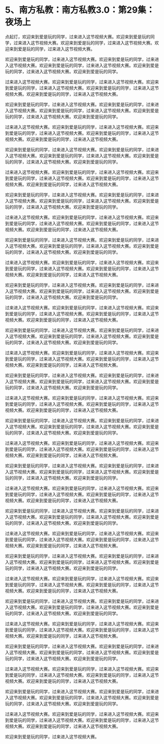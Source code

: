# 5、南方私教：南方私教3.0：第29集：夜场上

点起灯，欢迎来到爱是玩的同学，过来进入这节视频大赛。欢迎来到爱是玩的同学，过来进入这节视频大赛。欢迎来到爱是玩的同学，过来进入这节视频大赛。欢迎来到爱是玩的同学，过来进入这节视频大赛。

欢迎来到爱是玩的同学，过来进入这节视频大赛。欢迎来到爱是玩的同学，过来进入这节视频大赛。欢迎来到爱是玩的同学，过来进入这节视频大赛。欢迎来到爱是玩的同学，过来进入这节视频大赛。欢迎来到爱是玩的同学。

过来进入这节视频大赛。欢迎来到爱是玩的同学，过来进入这节视频大赛。欢迎来到爱是玩的同学，过来进入这节视频大赛。欢迎来到爱是玩的同学，过来进入这节视频大赛。欢迎来到爱是玩的同学，过来进入这节视频大赛。

欢迎来到爱是玩的同学，过来进入这节视频大赛。欢迎来到爱是玩的同学，过来进入这节视频大赛。欢迎来到爱是玩的同学，过来进入这节视频大赛。欢迎来到爱是玩的同学，过来进入这节视频大赛。欢迎来到爱是玩的同学。

过来进入这节视频大赛。欢迎来到爱是玩的同学，过来进入这节视频大赛。欢迎来到爱是玩的同学，过来进入这节视频大赛。欢迎来到爱是玩的同学，过来进入这节视频大赛。欢迎来到爱是玩的同学，过来进入这节视频大赛。

欢迎来到爱是玩的同学，过来进入这节视频大赛。欢迎来到爱是玩的同学，过来进入这节视频大赛。欢迎来到爱是玩的同学，过来进入这节视频大赛。欢迎来到爱是玩的同学，过来进入这节视频大赛。欢迎来到爱是玩的同学。

过来进入这节视频大赛。欢迎来到爱是玩的同学，过来进入这节视频大赛。欢迎来到爱是玩的同学，过来进入这节视频大赛。欢迎来到爱是玩的同学，过来进入这节视频大赛。欢迎来到爱是玩的同学，过来进入这节视频大赛。

欢迎来到爱是玩的同学，过来进入这节视频大赛。欢迎来到爱是玩的同学，过来进入这节视频大赛。欢迎来到爱是玩的同学，过来进入这节视频大赛。欢迎来到爱是玩的同学，过来进入这节视频大赛。欢迎来到爱是玩的同学。

过来进入这节视频大赛。欢迎来到爱是玩的同学，过来进入这节视频大赛。欢迎来到爱是玩的同学，过来进入这节视频大赛。欢迎来到爱是玩的同学，过来进入这节视频大赛。欢迎来到爱是玩的同学，过来进入这节视频大赛。

欢迎来到爱是玩的同学，过来进入这节视频大赛。欢迎来到爱是玩的同学，过来进入这节视频大赛。欢迎来到爱是玩的同学，过来进入这节视频大赛。欢迎来到爱是玩的同学，过来进入这节视频大赛。欢迎来到爱是玩的同学。

过来进入这节视频大赛。欢迎来到爱是玩的同学，过来进入这节视频大赛。欢迎来到爱是玩的同学，过来进入这节视频大赛。欢迎来到爱是玩的同学，过来进入这节视频大赛。欢迎来到爱是玩的同学，过来进入这节视频大赛。

欢迎来到爱是玩的同学，过来进入这节视频大赛。欢迎来到爱是玩的同学，过来进入这节视频大赛。欢迎来到爱是玩的同学，过来进入这节视频大赛。欢迎来到爱是玩的同学，过来进入这节视频大赛。欢迎来到爱是玩的同学。

过来进入这节视频大赛。欢迎来到爱是玩的同学，过来进入这节视频大赛。欢迎来到爱是玩的同学，过来进入这节视频大赛。欢迎来到爱是玩的同学，过来进入这节视频大赛。欢迎来到爱是玩的同学，过来进入这节视频大赛。

欢迎来到爱是玩的同学，过来进入这节视频大赛。欢迎来到爱是玩的同学，过来进入这节视频大赛。欢迎来到爱是玩的同学，过来进入这节视频大赛。欢迎来到爱是玩的同学，过来进入这节视频大赛。欢迎来到爱是玩的同学。

过来进入这节视频大赛。欢迎来到爱是玩的同学，过来进入这节视频大赛。欢迎来到爱是玩的同学，过来进入这节视频大赛。欢迎来到爱是玩的同学，过来进入这节视频大赛。欢迎来到爱是玩的同学，过来进入这节视频大赛。

欢迎来到爱是玩的同学，过来进入这节视频大赛。欢迎来到爱是玩的同学，过来进入这节视频大赛。欢迎来到爱是玩的同学，过来进入这节视频大赛。欢迎来到爱是玩的同学，过来进入这节视频大赛。欢迎来到爱是玩的同学。

过来进入这节视频大赛。欢迎来到爱是玩的同学，过来进入这节视频大赛。欢迎来到爱是玩的同学，过来进入这节视频大赛。欢迎来到爱是玩的同学，过来进入这节视频大赛。欢迎来到爱是玩的同学，过来进入这节视频大赛。

欢迎来到爱是玩的同学，过来进入这节视频大赛。欢迎来到爱是玩的同学，过来进入这节视频大赛。欢迎来到爱是玩的同学，过来进入这节视频大赛。欢迎来到爱是玩的同学，过来进入这节视频大赛。欢迎来到爱是玩的同学。

过来进入这节视频大赛。欢迎来到爱是玩的同学，过来进入这节视频大赛。欢迎来到爱是玩的同学，过来进入这节视频大赛。欢迎来到爱是玩的同学，过来进入这节视频大赛。欢迎来到爱是玩的同学，过来进入这节视频大赛。

欢迎来到爱是玩的同学，过来进入这节视频大赛。欢迎来到爱是玩的同学，过来进入这节视频大赛。欢迎来到爱是玩的同学，过来进入这节视频大赛。欢迎来到爱是玩的同学，过来进入这节视频大赛。欢迎来到爱是玩的同学。

过来进入这节视频大赛。欢迎来到爱是玩的同学，过来进入这节视频大赛。欢迎来到爱是玩的同学，过来进入这节视频大赛。欢迎来到爱是玩的同学，过来进入这节视频大赛。欢迎来到爱是玩的同学，过来进入这节视频大赛。

欢迎来到爱是玩的同学，过来进入这节视频大赛。欢迎来到爱是玩的同学，过来进入这节视频大赛。欢迎来到爱是玩的同学，过来进入这节视频大赛。欢迎来到爱是玩的同学，过来进入这节视频大赛。欢迎来到爱是玩的同学。

过来进入这节视频大赛。欢迎来到爱是玩的同学，过来进入这节视频大赛。欢迎来到爱是玩的同学，过来进入这节视频大赛。欢迎来到爱是玩的同学，过来进入这节视频大赛。欢迎来到爱是玩的同学，过来进入这节视频大赛。

欢迎来到爱是玩的同学，过来进入这节视频大赛。欢迎来到爱是玩的同学，过来进入这节视频大赛。欢迎来到爱是玩的同学，过来进入这节视频大赛。欢迎来到爱是玩的同学，过来进入这节视频大赛。欢迎来到爱是玩的同学。

过来进入这节视频大赛。欢迎来到爱是玩的同学，过来进入这节视频大赛。欢迎来到爱是玩的同学，过来进入这节视频大赛。欢迎来到爱是玩的同学，过来进入这节视频大赛。欢迎来到爱是玩的同学，过来进入这节视频大赛。

欢迎来到爱是玩的同学，过来进入这节视频大赛。欢迎来到爱是玩的同学，过来进入这节视频大赛。欢迎来到爱是玩的同学，过来进入这节视频大赛。欢迎来到爱是玩的同学，过来进入这节视频大赛。欢迎来到爱是玩的同学。

过来进入这节视频大赛。欢迎来到爱是玩的同学，过来进入这节视频大赛。欢迎来到爱是玩的同学，过来进入这节视频大赛。欢迎来到爱是玩的同学，过来进入这节视频大赛。欢迎来到爱是玩的同学，过来进入这节视频大赛。

欢迎来到爱是玩的同学，过来进入这节视频大赛。欢迎来到爱是玩的同学，过来进入这节视频大赛。欢迎来到爱是玩的同学，过来进入这节视频大赛。欢迎来到爱是玩的同学，过来进入这节视频大赛。欢迎来到爱是玩的同学。

过来进入这节视频大赛。欢迎来到爱是玩的同学，过来进入这节视频大赛。欢迎来到爱是玩的同学，过来进入这节视频大赛。欢迎来到爱是玩的同学，过来进入这节视频大赛。欢迎来到爱是玩的同学，过来进入这节视频大赛。

欢迎来到爱是玩的同学，过来进入这节视频大赛。欢迎来到爱是玩的同学，过来进入这节视频大赛。欢迎来到爱是玩的同学，过来进入这节视频大赛。欢迎来到爱是玩的同学，过来进入这节视频大赛。欢迎来到爱是玩的同学。

过来进入这节视频大赛。欢迎来到爱是玩的同学，过来进入这节视频大赛。欢迎来到爱是玩的同学，过来进入这节视频大赛。欢迎来到爱是玩的同学，过来进入这节视频大赛。欢迎来到爱是玩的同学，过来进入这节视频大赛。

欢迎来到爱是玩的同学，过来进入这节视频大赛。